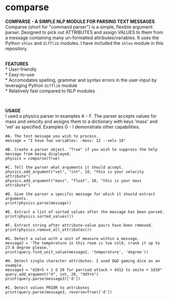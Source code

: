 # comparse

<p><b>COMPARSE - A SIMPLE NLP MODULE FOR PARSING TEXT MESSAGES</b> <br />
Comparse (short for "command parser") is a simple, flexible argument parser. Designed to pick out ATTRIBUTES and assign VALUES to them from a message containing many un-formatted attributes/variables. It uses the Python <code>shlex</code> and <code>difflib</code> modules. I have included the <code>shlex</code> module in this repository.
<br>
<br/><p><b>FEATURES</b>
<br/>* User-friendly
<br/>* Easy-to-use
<br/>* Accomodates spelling, grammar and syntax errors in the user-input by leveraging Python <code>difflib</code> module
<br/>* Relatively fast compared to NLP modules
</p>
<br/><p><b>USAGE</b> <br />
I used a physics parser in examples A - F. The parser accepts values for mass and velocity and assigns them to a dictionary with keys 'mass' and 'vel' as specified. Examples G - I demonstrate other capabilities.  

    #A. The test message you wish to process.
    message = "I have two variables: -mass: 12 --vel= 18"

    #B. Create a parser object. "True" if you wish to suppress the help message from being displayed. 
    physics = comparse(True)

    #C. Tell the parser what arguments it should accept.
    physics.add_argument("vel", "int", 10, "this is your velocity attribute")
    physics.add_argument("mass", "float", 10, "this is your mass attribute")  

    #D. Give the parser a specific message for which it should extract arguments.
    print(physics.parse(message))
    
    #E. Extract a list of sorted values after the message has been parsed.
    print(physics.sorted_values())
    
    #F. Extract string after attribute-value pairs have been removed.
    print(physics.remove_all_attributes())
    
    #G. Detect a value with a unit of measure within a message.
    message2 = 'The temperature in this room is too cold, crank it up to 27.6 degree please.'
    print(query.find_unit_value(message2, 'temperature', 'degree'))

    #H. Detect single character attributes. I used D&D gaming dice as an example.
    message3 = "d10+5 + 1 d 20 for parried attack + 4d12 to smite + 1d10"
    query.add_argument("d", int, 20, "XdY+n")
    print(query.parse(message3)['d'])
    
    #I. Detect values PRIOR to attributes
    print(query.parse(message3, reverse=True)['d'])
</p>
